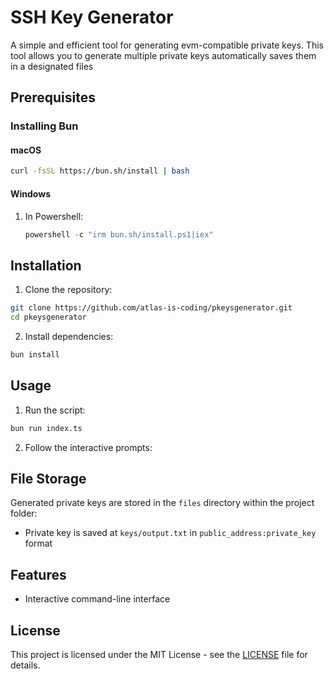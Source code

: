 # SSH Key Generator

A simple and efficient tool for generating evm-compatible private keys. This tool allows you to generate multiple private keys automatically saves them in a designated files

## Prerequisites

### Installing Bun

#### macOS
```bash
curl -fsSL https://bun.sh/install | bash
```

#### Windows
1. In Powershell:
   ```powershell
   powershell -c "irm bun.sh/install.ps1|iex"
   ```

## Installation

1. Clone the repository:
```bash
git clone https://github.com/atlas-is-coding/pkeysgenerator.git
cd pkeysgenerator
```

2. Install dependencies:
```bash
bun install
```

## Usage

1. Run the script:
```bash
bun run index.ts
```

2. Follow the interactive prompts:

## File Storage

Generated private keys are stored in the `files` directory within the project folder:
- Private key is saved at `keys/output.txt` in `public_address:private_key` format

## Features

- Interactive command-line interface

## License

This project is licensed under the MIT License - see the [LICENSE](LICENSE) file for details.
